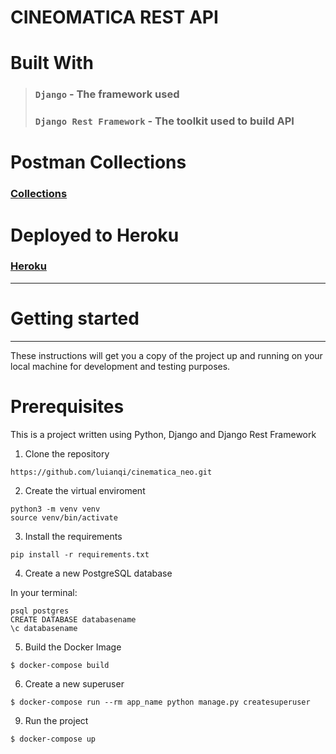 # CINEOMATICA REST API

# Built With

> ### `Django` - The framework used
> ### `Django Rest Framework` - The toolkit used to build API

# Postman Collections

### [Collections](https://documenter.getpostman.com/view/17623351/UVRGD3f1)

# Deployed to Heroku

### [Heroku](https://cineomatica.herokuapp.com/)

---
# Getting started
---
These instructions will get you a copy of the project up and running on your local machine for development and testing purposes. 
# Prerequisites
This is a project written using Python, Django and Django Rest Framework
1. Clone the repository
```
https://github.com/luianqi/cinematica_neo.git
```
2. Create the virtual enviroment
 ```
python3 -m venv venv
source venv/bin/activate
```
3. Install the requirements
```
pip install -r requirements.txt
```
4. Create a new PostgreSQL database

In your terminal:
```
psql postgres
CREATE DATABASE databasename
\c databasename
```
5. Build the Docker Image
```
$ docker-compose build 
```
6. Create a new superuser
```
$ docker-compose run --rm app_name python manage.py createsuperuser
```
9. Run the project
```
$ docker-compose up
```
